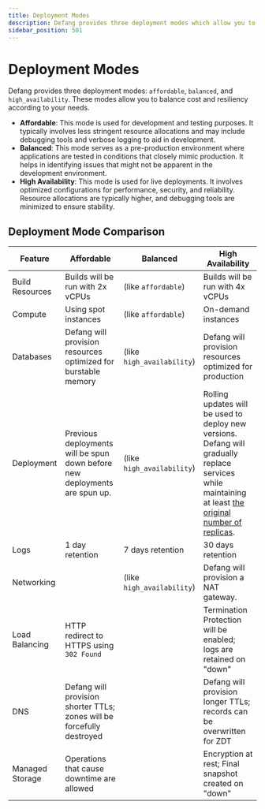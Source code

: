 ```yaml
---
title: Deployment Modes
description: Defang provides three deployment modes which allow you to balance cost and resiliency.
sidebar_position: 501
---
```


# Deployment Modes

Defang provides three deployment modes: `affordable`, `balanced`, and `high_availability`. These modes allow you to balance cost and resiliency according to your needs.

* **Affordable**: This mode is used for development and testing purposes. It typically involves less stringent resource allocations and may include debugging tools and verbose logging to aid in development.
* **Balanced**: This mode serves as a pre-production environment where applications are tested in conditions that closely mimic production. It helps in identifying issues that might not be apparent in the development environment.
* **High Availability**: This mode is used for live deployments. It involves optimized configurations for performance, security, and reliability. Resource allocations are typically higher, and debugging tools are minimized to ensure stability.

## Deployment Mode Comparison

| Feature | Affordable | Balanced | High Availability |
|-|-|-|-|
| Build Resources | Builds will be run with 2x vCPUs |  (like `affordable`) | Builds will be run with 4x vCPUs |
| Compute | Using spot instances | (like `affordable`) | On-demand instances |
| Databases | Defang will provision resources optimized for burstable memory | (like `high_availability`) | Defang will provision resources optimized for production |
| Deployment | Previous deployments will be spun down before new deployments are spun up. | (like `high_availability`) | Rolling updates will be used to deploy new versions. Defang will gradually replace services while maintaining at least [the original number of replicas](/docs/tutorials/scaling-your-services). |
| Logs | 1 day retention | 7 days retention | 30 days retention |
| Networking | | (like `high_availability`) | Defang will provision a NAT gateway. |
| Load Balancing | HTTP redirect to HTTPS using `302 Found` | | Termination Protection will be enabled; logs are retained on "down" |
| DNS | Defang will provision shorter TTLs; zones will be forcefully destroyed | | Defang will provision longer TTLs; records can be overwritten for ZDT |
| Managed Storage | Operations that cause downtime are allowed | | Encryption at rest; Final snapshot created on "down" |
